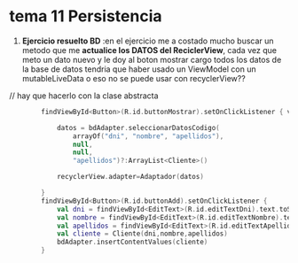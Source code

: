 # tema 11 Persistencia

1. **Ejercicio resuelto BD** :en el ejercicio me a costado mucho buscar un metodo que me **actualice los DATOS del ReciclerView**, cada vez que meto un dato nuevo y le doy al boton mostrar cargo todos los datos de la base de datos tendria que  haber usado un ViewModel con un mutableLiveData o eso no se puede usar con recyclerView??

// hay que hacerlo con la clase abstracta

```kt
        findViewById<Button>(R.id.buttonMostrar).setOnClickListener { view->

            datos = bdAdapter.seleccionarDatosCodigo(
                arrayOf("dni", "nombre", "apellidos"),
                null,
                null,
                "apellidos")?:ArrayList<Cliente>()

            recyclerView.adapter=Adaptador(datos)

        }
        findViewById<Button>(R.id.buttonAdd).setOnClickListener {
            val dni = findViewById<EditText>(R.id.editTextDni).text.toString()
            val nombre = findViewById<EditText>(R.id.editTextNombre).text.toString()
            val apellidos = findViewById<EditText>(R.id.editTextApellidos).text.toString()
            val cliente = Cliente(dni,nombre,apellidos)
            bdAdapter.insertContentValues(cliente)
        }
```
